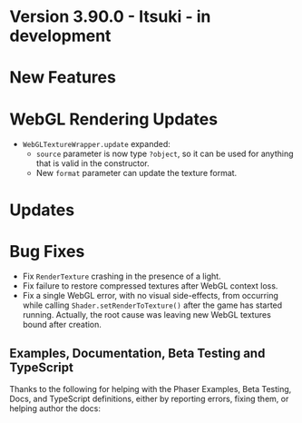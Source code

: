 # Version 3.90.0 - Itsuki - in development

# New Features

# WebGL Rendering Updates

* `WebGLTextureWrapper.update` expanded:
  * `source` parameter is now type `?object`, so it can be used for anything that is valid in the constructor.
  * New `format` parameter can update the texture format.

# Updates

# Bug Fixes

* Fix `RenderTexture` crashing in the presence of a light.
* Fix failure to restore compressed textures after WebGL context loss.
* Fix a single WebGL error, with no visual side-effects, from occurring while calling `Shader.setRenderToTexture()` after the game has started running. Actually, the root cause was leaving new WebGL textures bound after creation.

## Examples, Documentation, Beta Testing and TypeScript

Thanks to the following for helping with the Phaser Examples, Beta Testing, Docs, and TypeScript definitions, either by reporting errors, fixing them, or helping author the docs:

